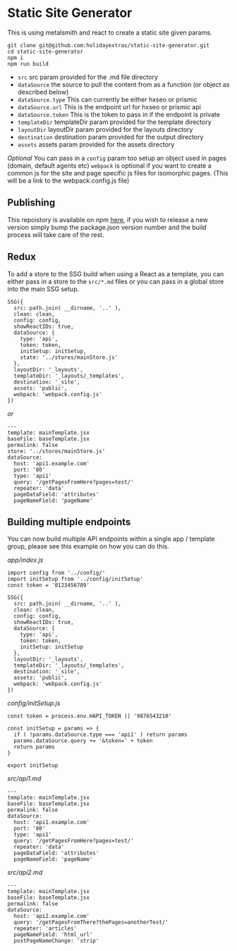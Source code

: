 # Static Site Generator

This is using metalsmith and react to create a static site given params.

```
git clone git@github.com:holidayextras/static-site-generator.git
cd static-site-generator
npm i
npm run build
```

- `src` src param provided for the .md file directory
- `dataSource` the source to pull the content from as a function (or object as described below)
- `dataSource.type` This can currently be either hxseo or prismic
- `dataSource.url` This is the endpoint url for hxseo or prismic api
- `dataSource.token` This is the token to pass in if the endpoint is private
- `templateDir` templateDir param provided for the template directory
- `layoutDir` layoutDir param provided for the layouts directory
- `destination` destination param provided for the output directory
- `assets` assets param provided for the assets directory

*Optional*
You can pass in a `config` param too setup an object used in pages (domain, default agents etc)
`webpack` is optional if you want to create a common js for the site and page specific js files for isomorphic pages. (This will be a link to the webpack.config.js file)

## Publishing
This repoistory is available on npm [here](https://www.npmjs.com/package/@holidayextras/static-site-generator), if you wish to release a new version simply bump the package.json version number and the build process will take care of the rest.

## Redux
To add a store to the SSG build when using a React as a template, you can either pass in a store to the `src/*.md` files or you can pass in a global store into the main SSG setup.
```
SSG({
  src: path.join( __dirname, '..' ),
  clean: clean,
  config: config,
  showReactIDs: true,
  dataSource: {
    type: 'api',
    token: token,
    initSetup: initSetup,
    state: '../stores/mainStore.js'
  },
  layoutDir: '_layouts',
  templateDir: '_layouts/_templates',
  destination: '_site',
  assets: 'public',
  webpack: 'webpack.config.js'
})
```
*or*
```
---
template: mainTemplate.jsx
baseFile: baseTemplate.jsx
permalink: false
store: '../stores/mainStore.js'
dataSource:
  host: 'api1.example.com'
  port: '80'
  type: 'api1'
  query: '/getPagesFromHere?pages=test/'
  repeater: 'data'
  pageDataField: 'attributes'
  pageNameField: 'pageName'
```

## Building multiple endpoints
You can now build multiple API endpoints within a single app / template group, please see this example on how you can do this.

*app/index.js*
```
import config from '../config/'
import initSetup from '../config/initSetup'
const token = '0123456789'

SSG({
  src: path.join( __dirname, '..' ),
  clean: clean,
  config: config,
  showReactIDs: true,
  dataSource: {
    type: 'api',
    token: token,
    initSetup: initSetup
  },
  layoutDir: '_layouts',
  templateDir: '_layouts/_templates',
  destination: '_site',
  assets: 'public',
  webpack: 'webpack.config.js'
})
```

*config/initSetup.js*
```
const token = process.env.HAPI_TOKEN || '9876543210'

const initSetup = params => {
  if ( !params.dataSource.type === 'api1' ) return params
  params.dataSource.query += '&token=' + token
  return params
}

export initSetup
```

*src/api1.md*
```
---
template: mainTemplate.jsx
baseFile: baseTemplate.jsx
permalink: false
dataSource:
  host: 'api1.example.com'
  port: '80'
  type: 'api1'
  query: '/getPagesFromHere?pages=test/'
  repeater: 'data'
  pageDataField: 'attributes'
  pageNameField: 'pageName'
```

*src/api2.md*
```
---
template: mainTemplate.jsx
baseFile: baseTemplate.jsx
permalink: false
dataSource:
  host: 'api2.example.com'
  query: '/getPagesFromThere?thePages=anotherTest/'
  repeater: 'articles'
  pageNameField: 'html_url'
  postPageNameChange: 'strip'
```

